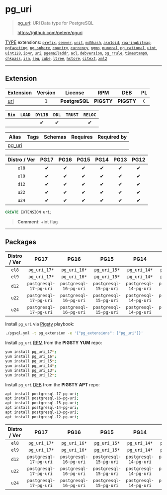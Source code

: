 # pg_uri


> [pg_uri](https://github.com/petere/pguri): URI Data type for PostgreSQL
>
> https://github.com/petere/pguri





[TYPE](/type) extensions: [`prefix`](/prefix), [`semver`](/semver), [`unit`](/unit), [`md5hash`](/md5hash), [`asn1oid`](/asn1oid), [`roaringbitmap`](/roaringbitmap), [`pgfaceting`](/pgfaceting), [`pg_sphere`](/pg_sphere), [`country`](/country), [`currency`](/currency), [`pgmp`](/pgmp), [`numeral`](/numeral), [`pg_rational`](/pg_rational), [`uint`](/uint), [`uint128`](/uint128), [`ip4r`](/ip4r), [`uri`](/uri), [`pgemailaddr`](/pgemailaddr), [`acl`](/acl), [`debversion`](/debversion), [`pg_rrule`](/pg_rrule), [`timestamp9`](/timestamp9), [`chkpass`](/chkpass), [`isn`](/isn), [`seg`](/seg), [`cube`](/cube), [`ltree`](/ltree), [`hstore`](/hstore), [`citext`](/citext), [`xml2`](/xml2)


-------
## Extension


| Extension | Version | License | RPM | DEB | PL |
|-----------|:-------:|:-------:|:---:|:---:|:--:|
| [uri](https://github.com/petere/pguri) | 1 | **<span class="tcblue">PostgreSQL</span>** | **<span class="tcwarn">PIGSTY</span>** | **<span class="tcwarn">PIGSTY</span>** | `C` |



| `Bin` | `LOAD` | `DYLIB` | `DDL` | `TRUST` | `RELOC` |
|:-----:|:------:|:-------:|:-----:|:-------:|:-------:|
|  |  | <span class="tcblue">✔</span> | <span class="tcblue">✔</span> |  | <span class="tcblue">✔</span> |



| Alias | Tags | Schemas | Requires | Required by |
|-------|------|---------|----------|-------------|
| [pg_uri](/uri) |  |  |  |  |



| Distro / Ver | PG17 | PG16 | PG15 | PG14 | PG13 | PG12 |
|:------------:|:----:|:----:|:----:|:----:|:----:|:----:|
| `el8` | <span class="tcblue">✔</span> | <span class="tcblue">✔</span> | <span class="tcblue">✔</span> | <span class="tcblue">✔</span> | <span class="tcblue">✔</span> | <span class="tcblue">✔</span> |
| `el9` | <span class="tcblue">✔</span> | <span class="tcblue">✔</span> | <span class="tcblue">✔</span> | <span class="tcblue">✔</span> | <span class="tcblue">✔</span> | <span class="tcblue">✔</span> |
| `d12` | <span class="tcblue">✔</span> | <span class="tcblue">✔</span> | <span class="tcblue">✔</span> | <span class="tcblue">✔</span> | <span class="tcblue">✔</span> | <span class="tcblue">✔</span> |
| `u22` | <span class="tcblue">✔</span> | <span class="tcblue">✔</span> | <span class="tcblue">✔</span> | <span class="tcblue">✔</span> | <span class="tcblue">✔</span> | <span class="tcblue">✔</span> |
| `u24` | <span class="tcblue">✔</span> | <span class="tcblue">✔</span> | <span class="tcblue">✔</span> | <span class="tcblue">✔</span> | <span class="tcblue">✔</span> | <span class="tcblue">✔</span> |





```sql
CREATE EXTENSION uri;
```
> **Comment**: +int flag
-----------


## Packages


| Distro / Ver | PG17 | PG16 | PG15 | PG14 | PG13 | PG12 |
|:------------:|:----:|:----:|:----:|:----:|:----:|:----:|
| `el8` | `pg_uri_17*` | `pg_uri_16*` | `pg_uri_15*` | `pg_uri_14*` | `pg_uri_13*` | `pg_uri_12*` |
| `el9` | `pg_uri_17*` | `pg_uri_16*` | `pg_uri_15*` | `pg_uri_14*` | `pg_uri_13*` | `pg_uri_12*` |
| `d12` | `postgresql-17-pg-uri` | `postgresql-16-pg-uri` | `postgresql-15-pg-uri` | `postgresql-14-pg-uri` | `postgresql-13-pg-uri` | `postgresql-12-pg-uri` |
| `u22` | `postgresql-17-pg-uri` | `postgresql-16-pg-uri` | `postgresql-15-pg-uri` | `postgresql-14-pg-uri` | `postgresql-13-pg-uri` | `postgresql-12-pg-uri` |
| `u24` | `postgresql-17-pg-uri` | `postgresql-16-pg-uri` | `postgresql-15-pg-uri` | `postgresql-14-pg-uri` | `postgresql-13-pg-uri` | `postgresql-12-pg-uri` |



Install `pg_uri` via [Pigsty](https://pigsty.io/docs/pgext/usage/install/) playbook:

```bash
./pgsql.yml -t pg_extension -e '{"pg_extensions": ["pg_uri"]}'
```


Install `pg_uri` [RPM](/rpm) from the **<span class="tcwarn">PIGSTY</span>** **YUM** repo:

```bash
yum install pg_uri_17*;
yum install pg_uri_16*;
yum install pg_uri_15*;
yum install pg_uri_14*;
yum install pg_uri_13*;
yum install pg_uri_12*;
```


Install `pg_uri` [DEB](/deb) from the **<span class="tcwarn">PIGSTY</span>** **APT** repo:

```bash
apt install postgresql-17-pg-uri;
apt install postgresql-16-pg-uri;
apt install postgresql-15-pg-uri;
apt install postgresql-14-pg-uri;
apt install postgresql-13-pg-uri;
apt install postgresql-12-pg-uri;
```




| Distro / Ver | PG17 | PG16 | PG15 | PG14 | PG13 | PG12 |
|:------------:|:----:|:----:|:----:|:----:|:----:|:----:|
| `el8` | `pg_uri_17*` | `pg_uri_16*` | `pg_uri_15*` | `pg_uri_14*` | `pg_uri_13*` | `pg_uri_12*` |
| `el9` | `pg_uri_17*` | `pg_uri_16*` | `pg_uri_15*` | `pg_uri_14*` | `pg_uri_13*` | `pg_uri_12*` |
| `d12` | `postgresql-17-pg-uri` | `postgresql-16-pg-uri` | `postgresql-15-pg-uri` | `postgresql-14-pg-uri` | `postgresql-13-pg-uri` | `postgresql-12-pg-uri` |
| `u22` | `postgresql-17-pg-uri` | `postgresql-16-pg-uri` | `postgresql-15-pg-uri` | `postgresql-14-pg-uri` | `postgresql-13-pg-uri` | `postgresql-12-pg-uri` |
| `u24` | `postgresql-17-pg-uri` | `postgresql-16-pg-uri` | `postgresql-15-pg-uri` | `postgresql-14-pg-uri` | `postgresql-13-pg-uri` | `postgresql-12-pg-uri` |





